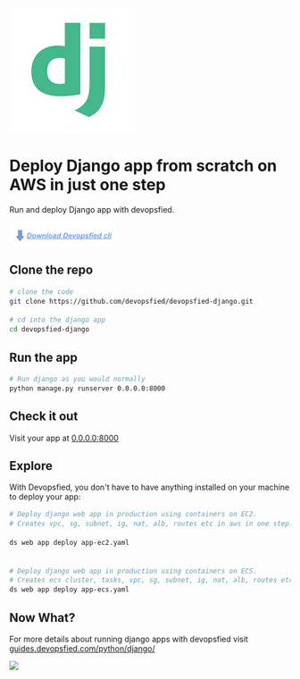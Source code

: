 ![Django from scratch](https://github.com/devopsfied/devopsfied-django/blob/master/blob/django_icon.png?raw=true)

# Deploy Django app from scratch on AWS in just one step

Run and deploy Django app with devopsfied. 

<a href="https://devopsfied.com/download" target="_blank"><img src="https://github.com/devopsfied/devopsfied-django/blob/master/blob/download.jpg?raw=true" /></a>


## Clone the repo

```bash
# clone the code
git clone https://github.com/devopsfied/devopsfied-django.git

# cd into the django app
cd devopsfied-django
```

## Run the app

```bash
# Run django as you would normally
python manage.py runserver 0.0.0.0:8000
```

## Check it out

Visit your app at <a href="http://0.0.0.0:8000" target="\_blank">0.0.0.0:8000</a>

## Explore

With Devopsfied, you don't have to have anything installed on your machine to deploy your app:

```bash
# Deploy django web app in production using containers on EC2.
# Creates vpc, sg, subnet, ig, nat, alb, routes etc in aws in one step.

ds web app deploy app-ec2.yaml


# Deploy django web app in production using containers on ECS.
# Creates ecs cluster, tasks, vpc, sg, subnet, ig, nat, alb, routes etc in aws in one step.
ds web app deploy app-ecs.yaml

```

## Now What?
For more details about running django apps with devopsfied visit [guides.devopsfied.com/python/django/](https://guides.devopsfied.com/python/django/)

<a href="https://devopsfied.com"><img src="https://devopsfied.com/Devopsfied_files/favicon.ico" /></a>